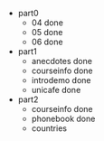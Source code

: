 - part0
    - 04 done
    - 05 done
    - 06 done
- part1
    - anecdotes done
    - courseinfo done
    - introdemo done
    - unicafe  done
- part2
    - courseinfo done
    - phonebook done
    - countries